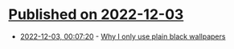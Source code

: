 # [Published on 2022-12-03](index.md)

* [2022-12-03, 00:07:20](https://news.ycombinator.com/item?id=33838697) - [Why I only use plain black wallpapers](https://tiramisu.bearblog.dev/your-desktop-is-not-a-destination/)
